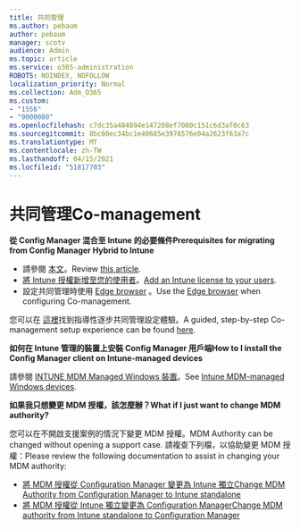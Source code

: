 ```yaml
---
title: 共同管理
ms.author: pebaum
author: pebaum
manager: scotv
audience: Admin
ms.topic: article
ms.service: o365-administration
ROBOTS: NOINDEX, NOFOLLOW
localization_priority: Normal
ms.collection: Adm_O365
ms.custom:
- "1556"
- "9000080"
ms.openlocfilehash: c7dc35a484894e147208ef7080c151c6d3af0c63
ms.sourcegitcommit: 8bc60ec34bc1e40685e3976576e04a2623f63a7c
ms.translationtype: MT
ms.contentlocale: zh-TW
ms.lasthandoff: 04/15/2021
ms.locfileid: "51817703"
---
```

# <a name="co-management"></a><span data-ttu-id="30be3-102">共同管理</span><span class="sxs-lookup"><span data-stu-id="30be3-102">Co-management</span></span>

<span data-ttu-id="30be3-103">**從 Config Manager 混合至 Intune 的必要條件**</span><span class="sxs-lookup"><span data-stu-id="30be3-103">**Prerequisites for migrating from Config Manager Hybrid to Intune**</span></span>

- <span data-ttu-id="30be3-104">請參閱 [本文](https://docs.microsoft.com/mem/configmgr/mdm/understand/what-happened-to-hybrid)。</span><span class="sxs-lookup"><span data-stu-id="30be3-104">Review [this article](https://docs.microsoft.com/mem/configmgr/mdm/understand/what-happened-to-hybrid).</span></span>
- <span data-ttu-id="30be3-105">[將 Intune 授權新增至您的使用者](https://docs.microsoft.com/mem/intune/fundamentals/licenses-assign)。</span><span class="sxs-lookup"><span data-stu-id="30be3-105">[Add an Intune license to your users](https://docs.microsoft.com/mem/intune/fundamentals/licenses-assign).</span></span>
- <span data-ttu-id="30be3-106">設定共同管理時使用 [Edge browser](https://www.microsoft.com/edge) 。</span><span class="sxs-lookup"><span data-stu-id="30be3-106">Use the [Edge browser](https://www.microsoft.com/edge) when configuring Co-management.</span></span>

<span data-ttu-id="30be3-107">您可以在 [這裡](https://admin.microsoft.com/AdminPortal/Home?#/modernonboarding/comanagesetupguide)找到指導性逐步共同管理設定體驗。</span><span class="sxs-lookup"><span data-stu-id="30be3-107">A guided, step-by-step Co-management setup experience can be found [here](https://admin.microsoft.com/AdminPortal/Home?#/modernonboarding/comanagesetupguide).</span></span>

<span data-ttu-id="30be3-108">**如何在 Intune 管理的裝置上安裝 Config Manager 用戶端**</span><span class="sxs-lookup"><span data-stu-id="30be3-108">**How to I install the Config Manager client on Intune-managed devices**</span></span>

<span data-ttu-id="30be3-109">請參閱 [INTUNE MDM Managed Windows 裝置](https://docs.microsoft.com/mem/configmgr/core/clients/deploy/deploy-clients-to-windows-computers#bkmk_mdm)。</span><span class="sxs-lookup"><span data-stu-id="30be3-109">See [Intune MDM-managed Windows devices](https://docs.microsoft.com/mem/configmgr/core/clients/deploy/deploy-clients-to-windows-computers#bkmk_mdm).</span></span>

<span data-ttu-id="30be3-110">**如果我只想變更 MDM 授權，該怎麼辦？**</span><span class="sxs-lookup"><span data-stu-id="30be3-110">**What if I just want to change MDM authority?**</span></span>

<span data-ttu-id="30be3-111">您可以在不開啟支援案例的情況下變更 MDM 授權。</span><span class="sxs-lookup"><span data-stu-id="30be3-111">MDM Authority can be changed without opening a support case.</span></span> <span data-ttu-id="30be3-112">請複查下列檔，以協助變更 MDM 授權：</span><span class="sxs-lookup"><span data-stu-id="30be3-112">Please review the following documentation to assist in changing your MDM authority:</span></span>

- [<span data-ttu-id="30be3-113">將 MDM 授權從 Configuration Manager 變更為 Intune 獨立</span><span class="sxs-lookup"><span data-stu-id="30be3-113">Change MDM Authority from Configuration Manager to Intune standalone</span></span>](https://docs.microsoft.com/mem/configmgr/mdm/understand/what-happened-to-hybrid)
- [<span data-ttu-id="30be3-114">將 MDM 授權從 Intune 獨立變更為 Configuration Manager</span><span class="sxs-lookup"><span data-stu-id="30be3-114">Change MDM authority from Intune standalone to Configuration Manager</span></span>](https://docs.microsoft.com/mem/configmgr/mdm/understand/what-happened-to-hybrid)
